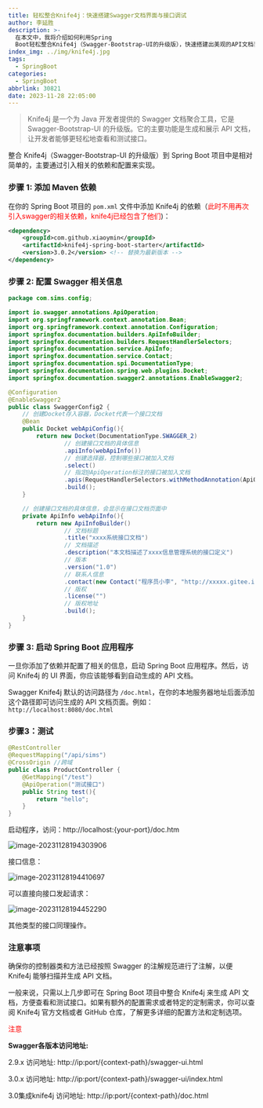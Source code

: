 ```yaml
---
title: 轻松整合Knife4j：快速搭建Swagger文档界面与接口调试
author: 李延胜
description: >-
  在本文中，我将介绍如何利用Spring
  Boot轻松整合Knife4j（Swagger-Bootstrap-UI的升级版），快速搭建出美观的API文档界面。通过这个过程，你将学会配置Knife4j，自动生成API文档，并且掌握在可视化界面中进行接口调试的方法，为你的项目增添便捷性与可维护性。
index_img: ../img/knife4j.jpg
tags:
  - SpringBoot
categories:
  - SpringBoot
abbrlink: 30821
date: 2023-11-28 22:05:00
---
```

> Knife4j 是一个为 Java 开发者提供的 Swagger 文档聚合工具，它是 Swagger-Bootstrap-UI 的升级版。它的主要功能是生成和展示 API 文档，让开发者能够更轻松地查看和测试接口。

整合 Knife4j（Swagger-Bootstrap-UI 的升级版）到 Spring Boot 项目中是相对简单的，主要通过引入相关的依赖和配置来实现。

### 步骤 1: 添加 Maven 依赖

在你的 Spring Boot 项目的 `pom.xml` 文件中添加 Knife4j 的依赖（<font color='red'>此时不用再次引入swagger的相关依赖，knife4j已经包含了他们</font>)：

```xml
<dependency>
    <groupId>com.github.xiaoymin</groupId>
    <artifactId>knife4j-spring-boot-starter</artifactId>
    <version>3.0.2</version> <!-- 替换为最新版本 -->
</dependency>
```

### 步骤 2: 配置 Swagger 相关信息

```java
package com.sims.config;

import io.swagger.annotations.ApiOperation;
import org.springframework.context.annotation.Bean;
import org.springframework.context.annotation.Configuration;
import springfox.documentation.builders.ApiInfoBuilder;
import springfox.documentation.builders.RequestHandlerSelectors;
import springfox.documentation.service.ApiInfo;
import springfox.documentation.service.Contact;
import springfox.documentation.spi.DocumentationType;
import springfox.documentation.spring.web.plugins.Docket;
import springfox.documentation.swagger2.annotations.EnableSwagger2;

@Configuration
@EnableSwagger2
public class SwaggerConfig2 {
    // 创建Docket存入容器，Docket代表一个接口文档
    @Bean
    public Docket webApiConfig(){
        return new Docket(DocumentationType.SWAGGER_2)
                // 创建接口文档的具体信息
                .apiInfo(webApiInfo())
                // 创建选择器，控制哪些接口被加入文档
                .select()
                // 指定@ApiOperation标注的接口被加入文档
                .apis(RequestHandlerSelectors.withMethodAnnotation(ApiOperation.class))
                .build();
    }

    // 创建接口文档的具体信息，会显示在接口文档页面中
    private ApiInfo webApiInfo(){
        return new ApiInfoBuilder()
                // 文档标题
                .title("xxxx系统接口文档")
                // 文档描述
                .description("本文档描述了xxxx信息管理系统的接口定义")
                // 版本
                .version("1.0")
                // 联系人信息
                .contact(new Contact("程序员小李", "http://xxxxx.gitee.io", "xxxx@163.com"))
                // 版权
                .license("")
                // 版权地址
                .build();
    }
}
```

### 步骤 3: 启动 Spring Boot 应用程序

一旦你添加了依赖并配置了相关的信息，启动 Spring Boot 应用程序。然后，访问 Knife4j 的 UI 界面，你应该能够看到自动生成的 API 文档。

Swagger Knife4j 默认的访问路径为 `/doc.html`，在你的本地服务器地址后面添加这个路径即可访问生成的 API 文档页面。例如：`http://localhost:8080/doc.html`

### 步骤3：测试

```java
@RestController
@RequestMapping("/api/sims")
@CrossOrigin //跨域
public class ProductController {
    @GetMapping("/test")
    @ApiOperation("测试接口")
    public String test(){
        return "hello";
    }
}
```

启动程序，访问：http://localhost:{your-port}/doc.htm

![image-20231128194303906](http://cdn.qiniu.liyansheng.top/typora/image-20231128194303906.png)

接口信息：

![image-20231128194410697](http://cdn.qiniu.liyansheng.top/typora/image-20231128194410697.png)

可以直接向接口发起请求：

![image-20231128194452290](http://cdn.qiniu.liyansheng.top/typora/image-20231128194452290.png)

其他类型的接口同理操作。

### 注意事项

确保你的控制器类和方法已经按照 Swagger 的注解规范进行了注解，以便 Knife4j 能够扫描并生成 API 文档。

一般来说，只需以上几步即可在 Spring Boot 项目中整合 Knife4j 来生成 API 文档，方便查看和测试接口。如果有额外的配置需求或者特定的定制需求，你可以查阅 Knife4j 官方文档或者 GitHub 仓库，了解更多详细的配置方法和定制选项。

<font color='red'>注意</font>

**Swagger各版本访问地址:**

2.9.x 访问地址:
http://ip:port/{context-path}/swagger-ui.html

3.0.x 访问地址:
http://ip:port/{context-path}/swagger-ui/index.html

3.0集成knife4j 访问地址:
http://ip:port/{context-path}/doc.html